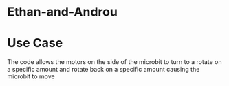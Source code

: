 # Ethan-and-Androu
# **Use Case**
The code allows the motors on the side of the microbit to turn to a rotate on a specific amount and rotate back on a specific amount causing the microbit to move
